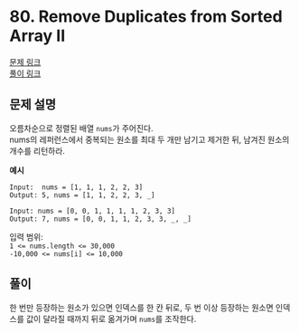 # 80. Remove Duplicates from Sorted Array II
[문제 링크](https://leetcode.com/problems/remove-duplicates-from-sorted-array-ii/ )   
[풀이 링크](RemoveDuplicatesFromSortedArrayII.java )  

## 문제 설명
오름차순으로 정렬된 배열 `nums`가 주어진다.  
nums의 레퍼런스에서 중복되는 원소를 최대 두 개만 남기고 제거한 뒤, 남겨진 원소의 개수를 리턴하라.  

**예시**
```
Input:  nums = [1, 1, 1, 2, 2, 3]
Output: 5, nums = [1, 1, 2, 2, 3, _]

Input: nums = [0, 0, 1, 1, 1, 1, 2, 3, 3]
Output: 7, nums = [0, 0, 1, 1, 2, 3, 3, _, _]
```

입력 범위:  
`1 <= nums.length <= 30,000`  
`-10,000 <= nums[i] <= 10,000`  

## 풀이
한 번만 등장하는 원소가 있으면 인덱스를 한 칸 뒤로, 두 번 이상 등장하는 원소면 인덱스를 값이 달라질 때까지 뒤로 옮겨가며 `nums`를 조작한다.  

